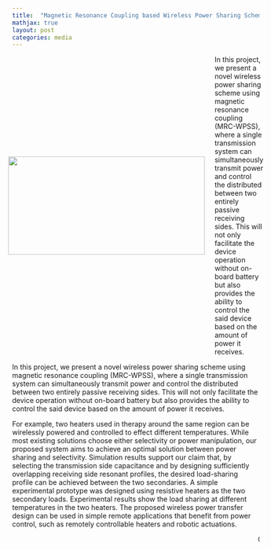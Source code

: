 ```yaml
---
title:  "Magnetic Resonance Coupling based Wireless Power Sharing Scheme (MRC-WPSS)"
mathjax: true
layout: post
categories: media
---
```

<style>
  .container {
  display: flex;
  align-items: center;
  justify-content: center
}

img {
  max-width: 100%;
  max-height:100%;
}

.text {
  padding-left: 20px;
}
  </style>

<div class="container">
      <div class="image">
        <img src="/GodwinPonraj/assets/Fig_WPT_sch.jpg" width = "400" height = "200">
      </div>
      <div class="text">
        In this project, we present a novel wireless power sharing scheme using magnetic resonance coupling (MRC-WPSS), where a single transmission system can simultaneously transmit power and control the distributed between two entirely passive receiving sides. 
This will not only facilitate the device operation without on-board battery but also provides the ability to control the said device based on the amount of power it receives.
      </div>
</div>
<!--
![Schematic](/GodwinPonraj_contrast/assets/Fig_WPT_sch.jpg)
<img src = "/GodwinPonraj/assets/Fig_WPT_sch.jpg" align = "right" margin-right = "10em" width = "400" height = "200"/>
<br clear = "right"/>
-->

In this project, we present a novel wireless power sharing scheme using magnetic resonance coupling (MRC-WPSS), 
where a single transmission system can simultaneously transmit power and control the distributed between two entirely passive receiving sides. 
This will not only facilitate the device operation without on-board battery but also provides the ability to control the said device based on the amount of power it receives.


For example, two heaters used in therapy around the same region can be wirelessly powered and controlled to effect different temperatures. 
While most existing solutions choose either selectivity or power manipulation, our proposed system aims to achieve an optimal solution between power sharing and selectivity. 
Simulation results support our claim that, by selecting the transmission side capacitance and by designing sufficiently overlapping receiving side resonant profiles, 
the desired load-sharing profile can be achieved between the two secondaries. 
A simple experimental prototype was designed using resistive heaters as the two secondary loads. 
Experimental results show the load sharing at different temperatures in the two heaters.
The proposed wireless power transfer design can be used in simple remote applications that benefit from power control, such as remotely controllable heaters and robotic actuations.

<marquee>    Currently under review in IEEE T-ASE    </marquee>

<!--
<div align="center">
    <marquee> 
        _Currently under review in IEEE T-ASE_
    </marquee>
</div>
-->
